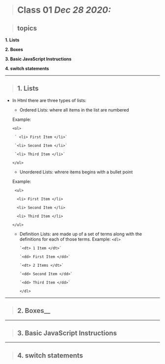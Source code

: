 > # Class 01 *Dec 28 2020:*

> ## topics

__1. Lists__ 

__2. Boxes__ 

__3. Basic JavaScript Instructions__

__4. switch statements__

---

> ## 1. Lists

- In Html there are three types of lists:

  * Ordered Lists: where all items in the list are numbered
  
  Example: 
  
    `<ol>`
    
       ` <li> First Item </li>` 
       
       `<li> Second Item </li>` 
       
       `<li> Third Item </li>`
       
     `</ol>` 
    
  
  * Unordered Lists: whrere items begins with a bullet point
  
   Example: 
    
    ` <ul>`
    
     `  <li> First Item </li>`
     
     `  <li> Second Item </li>`
     
     `  <li> Third Item </li>`
     
    ` </ul> `
   
      
      
  
  * Definition Lists: are made up of a set of terms along with the definitions for each of those terms.
   Example:
      `<dl>`
      
        `<dt> 1 Item </dt>`
        
        `<dd> First Item </dd>`
        
        `<dt> 2 Items </dt>`
        
        `<dd> Second Item </dd>`
        
        `<dd> Third Item </dd>`
        
      `</dl>`


---

> ## 2. Boxes__

---

> ## 3. Basic JavaScript Instructions

---

> ## 4. switch statements







